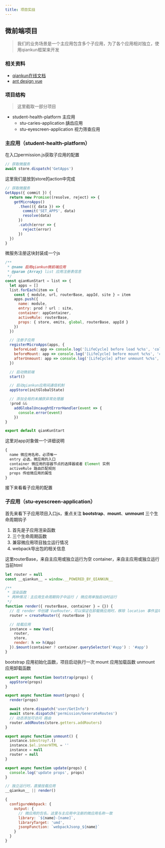 ```yaml
---
title: 项目实战
---
```


## 微前端项目

> 我们的业务场景是一个主应用包含多个子应用，为了各个应用相对独立，使用qiankun框架来开发

### 相关资料

+ [qiankun在线文档](https://qiankun.umijs.org/zh)
+ [ant design vue](https://www.antdv.com/docs/vue/introduce-cn/)

### 项目结构

> 这里截取一部分项目

+ student-health-platform  主应用
  + stu-caries-application  龋齿应用
  + stu-eyescreen-application 视力筛查应用

### 主应用（student-health-platform）

在入口permission.js获取子应用的配置

```js
// 获取微服务
await store.dispatch('GetApps')
```

这里我们是放到store的action中完成

```js
// 获取微服务
GetApps({ commit }) {
  return new Promise((resolve, reject) => {
    getMicroApps()
      .then(({ data }) => {
        commit('SET_APPS', data)
        resolve(data)
      })
      .catch(error => {
        reject(error)
      })
  })
}
```

微服务注册这块封装成一个js

```js
/**
 * @name 启用qiankun微前端应用
 * @param {Array} list 应用注册表信息
 */
const qianKunStart = list => {
  let apps = []
  list.forEach(item => {
    const { module, url, routerBase, appId, site } = item
    apps.push({
      name: module,
      entry: prod ? url : site,
      container: appContainer,
      activeRule: routerBase,
      props: { store, emits, global, routerBase, appId }
    })
  })

  // 注册子应用
  registerMicroApps(apps, {
    beforeLoad: app => console.log('[LifeCycle] before load %c%s', 'color: green;', app.name),
    beforeMount: app => console.log('[LifeCycle] before mount %c%s', 'color: green;', app.name),
    afterUnmount: app => console.log('[LifeCycle] after unmount %c%s', 'color: green;', app.name)
  })

  // 启动微前端
  start()

  // 启动qiankun应用间通信机制
  appStore(initGlobalState)

  // 添加全局的未捕获异常处理器
  !prod &&
    addGlobalUncaughtErrorHandler(event => {
      console.error(event)
    })
}

export default qianKunStart

```

这里对app对象做一个详细说明

```js
{
  name 微应用名称，必须唯一
  entry 必选，微应用的入口
  container 微应用的容器节点的选择器或者 Element 实例
  activeRule 路由匹配规则
  props 传给微应用的属性
}
```

接下来看看子应用的配置

### 子应用（stu-eyescreen-application）

首先来看下子应用项目入口js，重点关注 **bootstrap**、**mount**、**unmount** 三个生命周期钩子

1. 首先是子应用渲染函数
2. 三个生命周期函数
3. 兼容微应用项目独立运行情况
4. webpack导出包的相关信息

这里routerBase，来自主应用或独立运行为空
container，来自主应用或独立运行当前html

```js
let router = null
const __qiankun__ = window.__POWERED_BY_QIANKUN__

/**
 * 渲染函数
 * 两种情况：主应用生命周期钩子中运行 / 微应用单独启动时运行
 */
function render({ routerBase, container } = {}) {
  // 在 render 中创建 VueRouter，可以保证在卸载微应用时，移除 location 事件监听，防止事件污染
  router = createRouter({ routerBase })

  // 挂载应用
  instance = new Vue({
    router,
    store,
    render: h => h(App)
  }).$mount(container ? container.querySelector('#app') : '#app')
}
```

bootstrap 应用初始化函数，项目启动执行一次
mount 应用加载函数
unmount 应用卸载函数

```js
export async function bootstrap(props) {
  appStore(props)
}

export async function mount(props) {
  render(props)

  await store.dispatch('user/GetInfo')
  await store.dispatch('permission/GenerateRoutes')
  // 动态添加可访问 路由
  router.addRoutes(store.getters.addRouters)
}

export async function unmount() {
  instance.$destroy?.()
  instance.$el.innerHTML = ''
  instance = null
  router = null
}

export async function update(props) {
  console.log('update props', props)
}
```

```js
// 独立运行时，直接挂载应用
__qiankun__ || render()
```

```js
{
  configureWebpack: {
    output: {
      // 微应用的包名，这里与主应用中注册的微应用名称一致
      library: `${name}-[name]`,
      libraryTarget: 'umd',
      jsonpFunction: `webpackJsonp_${name}`
    }
  }
}
```
